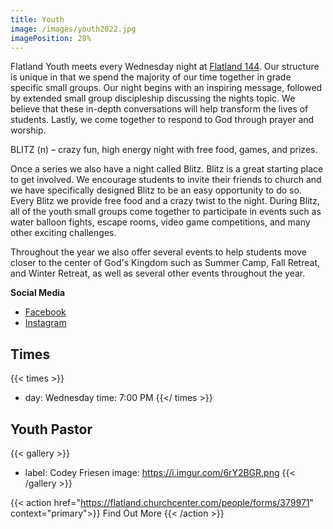 ```yaml
---
title: Youth
image: /images/youth2022.jpg
imagePosition: 28%
---
```


Flatland Youth meets every Wednesday night at [Flatland 144](/locations/flatland-144). Our structure is unique in that we spend the majority of our time together in grade specific small groups. Our night begins with an inspiring message, followed by extended small group discipleship discussing the nights topic. We believe that these in-depth conversations will help transform the lives of students. Lastly, we come together to respond to God through prayer and worship.

BLITZ (n) – crazy fun, high energy night with free food, games, and prizes.

Once a series we also have a night called Blitz. Blitz is a great starting place to get involved. We encourage students to invite their friends to church and we have specifically designed Blitz to be an easy opportunity to do so.  Every Blitz we provide free food and a crazy twist to the night. During Blitz, all of the youth small groups come together to participate in events such as water balloon fights, escape rooms, video game competitions, and many other exciting challenges. 

Throughout the year we also offer several events to help students move closer to the center of God's Kingdom such as Summer Camp, Fall Retreat, and Winter Retreat, as well as several other events throughout the year.

**Social Media**

- [Facebook](https://www.facebook.com/flatlandyth)
- [Instagram](https://instagram.com/flatlandyth)

## Times

{{< times >}}
- day: Wednesday
  time: 7:00 PM
{{</ times >}}

## Youth Pastor

{{< gallery >}}
- label: Codey Friesen
  image: https://i.imgur.com/6rY2BGR.png
{{< /gallery >}}

{{< action href="https://flatland.churchcenter.com/people/forms/379971" context="primary">}}
Find Out More
{{< /action >}}
